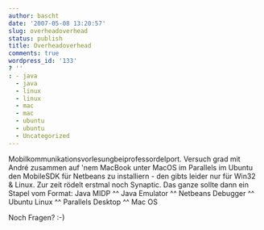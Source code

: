 ```yaml
---
author: bascht
date: '2007-05-08 13:20:57'
slug: overheadoverhead
status: publish
title: Overheadoverhead
comments: true
wordpress_id: '133'
? ''
: - java
  - java
  - linux
  - linux
  - mac
  - mac
  - ubuntu
  - ubuntu
  - Uncategorized
---
```


Mobilkommunikationsvorlesungbeiprofessordelport. Versuch grad mit
André zusammen auf 'nem MacBook unter MacOS im Parallels im Ubuntu
den MobileSDK für Netbeans zu installiern - den gibts leider nur
für Win32 & Linux. Zur zeit rödelt erstmal noch Synaptic. Das ganze
sollte dann ein Stapel vom Format:
Java MIDP \^\^ Java Emulator \^\^ Netbeans Debugger \^\^ Ubuntu
Linux \^\^ Parallels Desktop \^\^ Mac OS

Noch Fragen? :-)

 



